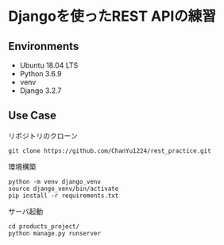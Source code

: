 # Djangoを使ったREST APIの練習

## Environments
- Ubuntu 18.04 LTS
- Python 3.6.9
- venv
- Django 3.2.7

## Use Case
リポジトリのクローン
```bash=
git clone https://github.com/ChanYu1224/rest_practice.git
```

環境構築
```bash=
python -m venv django_venv
source django_venv/bin/activate
pip install -r requirements.txt
```

サーバ起動
```bash=
cd products_project/
python manage.py runserver
```
